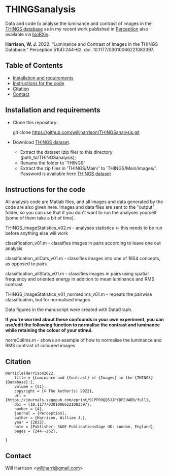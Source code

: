 # THINGSanalysis
Data and code to analyse the luminance and contrast of images in the [THINGS database](https://osf.io/jum2f/) as in my 
recent work published in [Perception](https://journals.sagepub.com/eprint/9CPFR9QQ5JJPYDFEUABR/full) also available via  [bioRXiv](https://www.biorxiv.org/content/10.1101/2021.07.08.451706v2).

**Harrison, W. J.** 2022. “Luminance and Contrast of Images in the THINGS Database:” Perception 51(4):244–62. doi: 10.1177/03010066221083397.

## Table of Contents
* [Installation and requirements](#installation-and-requirements)
* [Instructions for the code](#instructions-for-the-code)
* [Citation](#citation)
* [Contact](#contact)

## Installation and requirements

- Clone this repository:
    
    
    git clone https://github.com/willjharrison/THINGSanalysis.git
    
    
- Download [THINGS dataset](https://osf.io/jum2f/). 
    - Extract the dataset (zip file) to this directory (path_to/THINGSanalysis);
    - Rename the folder to 'THINGS'
    - Extract the zip files in 'THINGS/Main/' to 'THINGS/Main/images/'. Password is available here [THINGS dataset](https://osf.io/jum2f/)

## Instructions for the code
All analysis code are Matlab files, and all images and data generated by the code are also given here. Images and data files are sent to the "output" folder, so you can use that if you don't want to run the analyses yourself (some of them take a bit of time).

THINGS_imageStatistics_v02.m - analyses statistics <- this needs to be run before anything else will work

classification_v01.m - classifies images in pairs according to leave one out analysis

classification_allCats_v01.m - classifies images into one of 1854 concepts, as opposed to pairs

classification_allStats_v01.m - classifies images in pairs using spatial frequency and oriented energy in addition to mean luminance and RMS contrast

THINGS_imageStatistics_v01_normedIms_v01.m - repeats the pairwise classification, but for normalised images

Data figures in the manuscript were created with DataGraph.

**If you're worried about these confounds in your own experiment, you can use/edit the following function to normalise the contrast and luminance while retaining the colour of your stimui.**

normColIms.m - shows an example of how to normalise the luminance and RMS contrast of coloured images

## Citation
    
    @article{Harrison2022,
        title = {Luminance and {Contrast} of {Images} in the {THINGS} {Database}:},
        volume = {51},
        copyright = {© The Author(s) 2022},
        url = {https://journals.sagepub.com/eprint/9CPFR9QQ5JJPYDFEUABR/full},
        doi = {10.1177/03010066221083397},
        number = {4},
        journal = {Perception},
        author = {Harrison, William J.},
        year = {2022},
        note = {Publisher: SAGE PublicationsSage UK: London, England},
        pages = {244--262},
        
    }


## Contact

Will Harrison <[willjharri@gmail.com](willjharri@gmail.com)>
